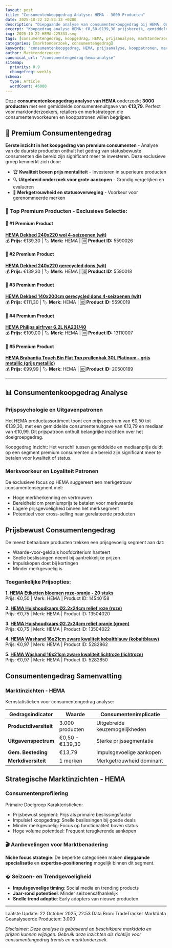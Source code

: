 ```yaml
---
layout: post
title: "Consumentenkoopgedrag Analyse: HEMA - 3000 Producten"
date: 2025-10-22 22:53:33 +0200
description: "Diepgaande analyse van consumentenkoopgedrag bij HEMA. Ontdek kooppatronen, prijsvoorkeuren en populaire productcategorieën van 3000 producten."
excerpt: "Koopgedrag analyse HEMA: €0,50-€139,30 prijsbereik, gemiddeld €13,79. Inzichten in consumentenvoorkeuren en aankooppatronen."
img: 2025-10-22-HEMA-225333.svg
tags: [consumentengedrag, koopgedrag, HEMA, prijsanalyse, marktonderzoek, e-commerce]
categories: [marktonderzoek, consumentengedrag]
keywords: "consumentenkoopgedrag, HEMA, prijsanalyse, kooppatronen, marktonderzoek, e-commerce trends"
author: Marktonderzoeker
canonical_url: "/consumentengedrag-hema-analyse"
sitemap:
  priority: 0.9
  changefreq: weekly
schema:
  type: Article
  wordCount: 46000
---
```


Deze **consumentenkoopgedrag analyse van HEMA** onderzoekt **3000 producten** 
met een gemiddelde consumentenuitgave van **€13,79**. Perfect voor marktonderzoekers, retailers 
en merkstrategen die consumentenvoorkeuren en kooppatronen willen begrijpen.

## 💎 Premium Consumentengedrag

**Eerste inzicht in het koopgedrag van premium consumenten** - Analyse van de duurste producten onthult het gedrag van statusbewuste consumenten 
die bereid zijn significant meer te investeren. Deze exclusieve groep kenmerkt zich door:

- 🏆 **Kwaliteit boven prijs mentaliteit** - Investeren in superieure producten
- 🔍 **Uitgebreid onderzoek voor grote aankopen** - Grondig vergelijken en evalueren
- 👑 **Merkgetrouwheid en statusoverweging** - Voorkeur voor gerenommeerde merken

### 🎯 Top Premium Producten - Exclusieve Selectie:

#### 🥇 #1 Premium Product
**[HEMA Dekbed 240x220 wol 4-seizoenen (wit)](https://partner.hema.nl/c?c=25436&m=1096437&a=69238&r=&u=https%3A%2F%2Fwww.hema.nl%2Fwonen-slapen%2Fslapen%2Fdekbedden%2Fdekbed-240x220-wol-4-seizoenen-5590026.html)**  
💰 **Prijs:** €139,30 | 🏷️ **Merk:** HEMA | 🆔 **Product ID:** 5590026

#### 🥇 #2 Premium Product
**[HEMA Dekbed 240x220 gerecycled dons (wit)](https://partner.hema.nl/c?c=25436&m=1096437&a=69238&r=&u=https%3A%2F%2Fwww.hema.nl%2Fwonen-slapen%2Fslapen%2Fdekbedden%2Fdekbed-240x220-gerecycled-dons-5590018.html)**  
💰 **Prijs:** €139,30 | 🏷️ **Merk:** HEMA | 🆔 **Product ID:** 5590018

#### 🥇 #3 Premium Product
**[HEMA Dekbed 140x200cm gerecycled dons 4-seizoenen (wit)](https://partner.hema.nl/c?c=25436&m=1096437&a=69238&r=&u=https%3A%2F%2Fwww.hema.nl%2Fwonen-slapen%2Fslapen%2Fdekbedden%2Fdekbed-140x200cm-gerecycled-dons-4-seizoenen-5590019.html)**  
💰 **Prijs:** €111,30 | 🏷️ **Merk:** HEMA | 🆔 **Product ID:** 5590019

#### 🥇 #4 Premium Product
**[HEMA Philips airfryer 6.2L NA231/40](https://partner.hema.nl/c?c=25436&m=1096437&a=69238&r=&u=https%3A%2F%2Fwww.hema.nl%2Fkoken-tafelen%2Fkoken%2Fkeukenapparaten%2Fphilips%2Fphilips-airfryer-6.2l-na231%252F40-13110007.html)**  
💰 **Prijs:** €109,00 | 🏷️ **Merk:** HEMA | 🆔 **Product ID:** 13110007

#### 🥇 #5 Premium Product
**[HEMA Brabantia Touch Bin Flat Top prullenbak 30L Platinum - grijs metallic (grijs metallic)](https://partner.hema.nl/c?c=25436&m=1096437&a=69238&r=&u=https%3A%2F%2Fwww.hema.nl%2Fwonen-slapen%2Fhuishouden%2Fprullenbakken%2Fafvalbakken%2Fbrabantia-touch-bin-flat-top-prullenbak-30l-platinum----grijs-metallic-2000000361.html)**  
💰 **Prijs:** €99,99 | 🏷️ **Merk:** HEMA | 🆔 **Product ID:** 20500189

---

## 📊 Consumentenkoopgedrag Analyse

### Prijspsychologie en Uitgavenpatronen

Het HEMA productassortiment toont een prijsspectrum van €0,50 tot €139,30, 
met een gemiddelde consumentenuitgave van €13,79 en mediaan van €10,99. 
Dit prijspatroon onthult belangrijke inzichten over het doelgroepgedrag.

Koopgedrag Inzicht: Het verschil tussen gemiddelde en mediaanprijs duidt op een segment 
premium consumenten die bereid zijn significant meer te betalen voor kwaliteit of status.

### Merkvoorkeur en Loyaliteit Patronen

De exclusieve focus op HEMA suggereert een merkgetrouw consumentensegment met:
- Hoge merkherkenning en vertrouwen
- Bereidheid om premiumprijs te betalen voor merkwaarde
- Lagere prijsgevoeligheid binnen het merksegment
- Potentieel voor cross-selling naar gerelateerde producten

## Prijsbewust Consumentengedrag

De meest betaalbare producten trekken een prijsgevoelig segment aan dat:

- Waarde-voor-geld als hoofdcriterium hanteert
- Snelle beslissingen neemt bij aantrekkelijke prijzen
- Impulskopen doet bij kortingen
- Minder merkgevoelig is

### Toegankelijke Prijsopties:

**1. [HEMA Etiketten bloemen roze-oranje - 20 stuks](https://partner.hema.nl/c?c=25436&m=1096437&a=69238&r=&u=https%3A%2F%2Fwww.hema.nl%2Fvrije-tijd-kantoor%2Fschool-kantoor%2Fkaften-etiketten%2Fetiketten%2Fetiketten-bloemen-roze-oranje---20-stuks---14540158.html)**  
Prijs: €0,50 | Merk: HEMA | Product ID: 14540158

**2. [HEMA Huishoudkaars Ø2.2x24cm relief roze (roze)](https://partner.hema.nl/c?c=25436&m=1096437&a=69238&r=&u=https%3A%2F%2Fwww.hema.nl%2Fwonen-slapen%2Fwonen%2Fkaarsen%2Fdinerkaarsen%2Fhuishoudkaars-2.2x24cm-relief-roze-13504020.html)**  
Prijs: €0,75 | Merk: HEMA | Product ID: 13504020

**3. [HEMA Huishoudkaars Ø2.2x24cm relief oranje (groen)](https://partner.hema.nl/c?c=25436&m=1096437&a=69238&r=&u=https%3A%2F%2Fwww.hema.nl%2Fwonen-slapen%2Fwonen%2Fkaarsen%2Fdinerkaarsen%2Fhuishoudkaars-2.2x24cm-relief-oranje-13504022.html)**  
Prijs: €0,75 | Merk: HEMA | Product ID: 13504022

**4. [HEMA Washand 16x21cm zware kwaliteit kobaltblauw (kobaltblauw)](https://partner.hema.nl/c?c=25436&m=1096437&a=69238&r=&u=https%3A%2F%2Fwww.hema.nl%2Fwonen-slapen%2Fbadkamer%2Fwashandjes%2Fwashand-16x21cm-zware-kwaliteit-kobaltblauw-5282862.html)**  
Prijs: €0,97 | Merk: HEMA | Product ID: 5282862

**5. [HEMA Washand 16x21cm zware kwaliteit lichtroze (lichtroze)](https://partner.hema.nl/c?c=25436&m=1096437&a=69238&r=&u=https%3A%2F%2Fwww.hema.nl%2Fwonen-slapen%2Fbadkamer%2Fwashandjes%2Fwashand-16x21cm-zware-kwaliteit-lichtroze-5282850.html)**  
Prijs: €0,97 | Merk: HEMA | Product ID: 5282850

## Consumentengedrag Samenvatting

### Marktinzichten - HEMA

Kernstatistieken voor consumentengedrag analyse:

| Gedragsindicator | Waarde | Consumentenimplicatie |
|------------------|--------|----------------------|
| **Productdiversiteit** | 3.000 producten | Uitgebreide keuzemogelijkheden |
| **Uitgavenspectrum** | €0,50 - €139,30 | Sterke prijssegmentatie |
| **Gem. Besteding** | €13,79 | Impulsgevoelige aankopen |
| **Merkdiversiteit** | 1 merken | Merkgetrouwheid dominant |

## Strategische Marktinzichten - HEMA

### Consumentenprofilering

Primaire Doelgroep Karakteristieken:
- Prijsbewust segment: Prijs als primaire beslissingsfactor
- Impulsief koopgedrag: Snelle beslissingen bij goede deals
- Minder merkgevoelig: Focus op functionaliteit boven status
- Hoge volume potentieel: Frequent terugkerende aankopen

### 🎬 Aanbevelingen voor Marktbenadering

**Niche focus strategie**: De beperkte categorieën maken **diepgaande specialisatie** 
en **expertise-positionering** mogelijk binnen dit segment.

### � Seizoen- en Trendgevoeligheid

- **Impulsgevoelige timing**: Social media en trending products
- **Jaar-rond potentieel**: Minder seizoensafhankelijk
- **Snelle trend adoptie**: Early adopters van nieuwe producten

---

Laatste Update: 22 October 2025, 22:53
Data Bron: TradeTracker Marktdata
Geanalyseerde Producten: 3.000

*Disclaimer: Deze analyse is gebaseerd op beschikbare marktdata en prijzen kunnen wijzigen. 
Gebruik deze inzichten als richtlijn voor consumentengedrag trends en marktonderzoek.*

